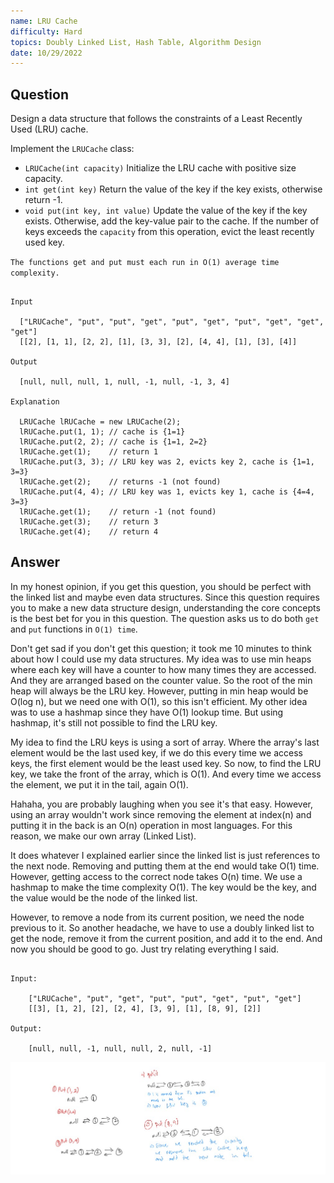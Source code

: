 ```yaml
---
name: LRU Cache
difficulty: Hard
topics: Doubly Linked List, Hash Table, Algorithm Design
date: 10/29/2022
---
```


## Question

Design a data structure that follows the constraints of a Least Recently Used (LRU) cache.

Implement the `LRUCache` class:

- `LRUCache(int capacity)` Initialize the LRU cache with positive size capacity.
- `int get(int key)` Return the value of the key if the key exists, otherwise return -1.
- `void put(int key, int value)` Update the value of the key if the key exists. Otherwise, add the key-value pair to the cache. If the number of keys exceeds the `capacity` from this operation, evict the least recently used key.

`The functions get and put must each run in O(1) average time complexity.`

```example1 txt:showLineNumbers

Input

  ["LRUCache", "put", "put", "get", "put", "get", "put", "get", "get", "get"]
  [[2], [1, 1], [2, 2], [1], [3, 3], [2], [4, 4], [1], [3], [4]]

Output

  [null, null, null, 1, null, -1, null, -1, 3, 4]

Explanation

  LRUCache lRUCache = new LRUCache(2);
  lRUCache.put(1, 1); // cache is {1=1}
  lRUCache.put(2, 2); // cache is {1=1, 2=2}
  lRUCache.get(1);    // return 1
  lRUCache.put(3, 3); // LRU key was 2, evicts key 2, cache is {1=1, 3=3}
  lRUCache.get(2);    // returns -1 (not found)
  lRUCache.put(4, 4); // LRU key was 1, evicts key 1, cache is {4=4, 3=3}
  lRUCache.get(1);    // return -1 (not found)
  lRUCache.get(3);    // return 3
  lRUCache.get(4);    // return 4

```

## Answer

In my honest opinion, if you get this question, you should be perfect with the linked list and maybe even data structures. Since this question requires you to make a new data structure design, understanding the core concepts is the best bet for you in this question. The question asks us to do both `get` and `put` functions in `O(1) time`.

Don't get sad if you don't get this question; it took me 10 minutes to think about how I could use my data structures. My idea was to use min heaps where each key will have a counter to how many times they are accessed. And they are arranged based on the counter value. So the root of the min heap will always be the LRU key. However, putting in min heap would be O(log n), but we need one with O(1), so this isn't efficient. My other idea was to use a hashmap since they have O(1) lookup time. But using hashmap, it's still not possible to find the LRU key.

My idea to find the LRU keys is using a sort of array. Where the array's last element would be the last used key, if we do this every time we access keys, the first element would be the least used key. So now, to find the LRU key, we take the front of the array, which is O(1). And every time we access the element, we put it in the tail, again O(1).

Hahaha, you are probably laughing when you see it's that easy. However, using an array wouldn't work since removing the element at index(n) and putting it in the back is an O(n) operation in most languages. For this reason, we make our own array (Linked List).

It does whatever I explained earlier since the linked list is just references to the next node. Removing and putting them at the end would take O(1) time. However, getting access to the correct node takes O(n) time. We use a hashmap to make the time complexity O(1). The key would be the key, and the value would be the node of the linked list.

However, to remove a node from its current position, we need the node previous to it. So another headache, we have to use a doubly linked list to get the node, remove it from the current position, and add it to the end. And now you should be good to go. Just try relating everything I said.

```example2 txt:showLineNumbers

Input:

    ["LRUCache", "put", "get", "put", "put", "get", "put", "get"]
    [[3], [1, 2], [2], [2, 4], [3, 9], [1], [8, 9], [2]]

Output:

    [null, null, -1, null, null, 2, null, -1]

```

![example img](https://raw.githubusercontent.com/satvik-1203/daily-leetcoding/main/images/LRUSol.jpg)

